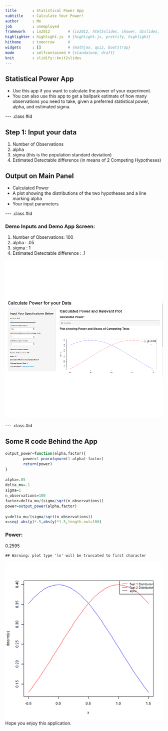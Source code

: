```yaml
---
title       : Statistical Power App
subtitle    : Calculate Your Power!
author      : Me
job         : unemployed
framework   : io2012        # {io2012, html5slides, shower, dzslides, ...}
highlighter : highlight.js  # {highlight.js, prettify, highlight}
hitheme     : tomorrow      # 
widgets     : []            # {mathjax, quiz, bootstrap}
mode        : selfcontained # {standalone, draft}
knit        : slidify::knit2slides
---
```


## Statistical Power App
 
- Use this app if you want to calculate the power of your experiment.
- You can also use this app to get a ballpark estimate of how many observations         you need to take, given a preferred statistical power, alpha, and estimated sigma.


--- .class #id 

## Step 1: Input your data

1. Number of Observations
2. alpha 
3. sigma (this is the population standard deviation) 
4. Estimated Detectable difference (in means of 2 Competing Hypotheses)

## Output on Main Panel
- Calculated Power
- A plot showing the distributions of the two hypotheses and a line marking alpha
- Your input parameters



--- .class #id
### Demo Inputs and Demo App Screen:

1. Number of Observations: 100
2. alpha : .05
3. sigma : 1 
4. Estimated Detectable difference : .1

![plot of chunk unnamed-chunk-1](assets/fig/unnamed-chunk-1.png) 



--- .class #id 

## Some R code Behind the App 


```r
output_power=function(alpha,factor){
        power=1-pnorm(qnorm(1-alpha)-factor)
        return(power)
}

alpha=.05
delta_mu=.1
sigma=1
n_observations=100
factor=delta_mu/(sigma/sqrt(n_observations))
power=output_power(alpha,factor)

y=delta_mu/(sigma/sqrt(n_observations))
x=seq(-abs(y)*.5,abs(y)*1.5,length.out=100)
```
### Power:

0.2595


```
## Warning: plot type 'ln' will be truncated to first character
```

![plot of chunk unnamed-chunk-3](assets/fig/unnamed-chunk-3.png) 
Hope you enjoy this application.




